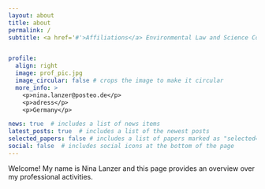 ```yaml
---
layout: about
title: about
permalink: /
subtitle: <a href='#'>Affiliations</a> Environmental Law and Science Communication


profile:
  align: right
  image: prof_pic.jpg
  image_circular: false # crops the image to make it circular
  more_info: >
    <p>nina.lanzer@posteo.de</p>
    <p>adress</p>
    <p>Germany</p>

news: true  # includes a list of news items
latest_posts: true  # includes a list of the newest posts
selected_papers: false # includes a list of papers marked as "selected={true}"
social: false  # includes social icons at the bottom of the page
---
```


Welcome! My name is Nina Lanzer and this page provides an overview over my professional activities. 
